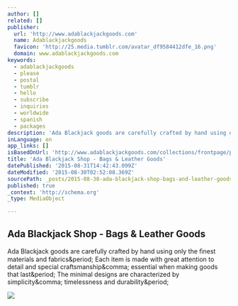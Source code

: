 ```yaml
---
author: []
related: []
publisher:
  url: 'http://www.adablackjackgoods.com'
  name: Adablackjackgoods
  favicon: 'http://25.media.tumblr.com/avatar_df9584412dfe_16.png'
  domain: www.adablackjackgoods.com
keywords:
  - adablackjackgoods
  - please
  - postal
  - tumblr
  - hello
  - subscribe
  - inquiries
  - worldwide
  - spanish
  - packages
description: 'Ada Blackjack goods are carefully crafted by hand using only the ﬁnest materials and fabrics. Each item is made with great attention to detail and special craftsmanship, essential when making goods that last. The minimal designs are characterized by simplicity, timelessness and durability.'
inLanguage: en
app_links: []
isBasedOnUrl: 'http://www.adablackjackgoods.com/collections/frontpage/products/no-2-backpack-terracotta'
title: 'Ada Blackjack Shop - Bags & Leather Goods'
datePublished: '2015-08-31T14:42:43.099Z'
dateModified: '2015-08-30T02:52:08.369Z'
sourcePath: _posts/2015-08-30-ada-blackjack-shop-bags-and-leather-goods.md
published: true
_context: 'http://schema.org'
_type: MediaObject

---
```

<article style=""><h1>Ada Blackjack Shop - Bags &amp; Leather Goods</h1><p>Ada Blackjack goods are carefully crafted by hand using only the ﬁnest materials and fabrics&amp;period; Each item is made with great attention to detail and special craftsmanship&amp;comma; essential when making goods that last&amp;period; The minimal designs are characterized by simplicity&amp;comma; timelessness and durability&amp;period;</p><img src="http://cdn.shopify.com/s/files/1/0188/3162/products/No2_Backpack_Terracotta_WEB_DETAIL_02.jpg?v=1374914641" /></article>